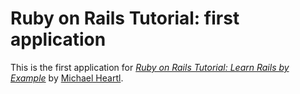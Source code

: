 # Ruby on Rails Tutorial: first application

This is the first application for
[*Ruby on Rails Tutorial: Learn Rails by Example*](http://railstutorial.org)
by [Michael Heartl](http://michaelhartl.com).
